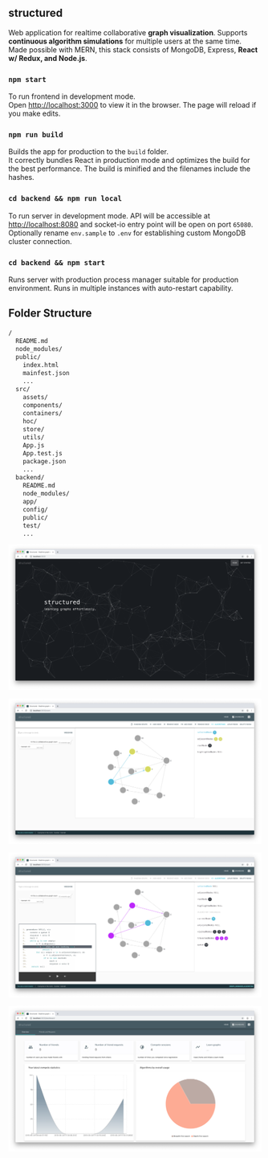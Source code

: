 ## structured

Web application for realtime collaborative **graph visualization**. Supports **continuous algorithm simulations** for multiple users at the same time. Made possible with MERN, this stack consists of MongoDB, Express, **React w/ Redux, and Node.js**.

### `npm start`

To run frontend in development mode.<br>
Open [http://localhost:3000](http://localhost:3000) to view it in the browser. The page will reload if you make edits.<br>

### `npm run build`

Builds the app for production to the `build` folder.<br>
It correctly bundles React in production mode and optimizes the build for the best performance. The build is minified and the filenames include the hashes.<br>

### `cd backend && npm run local`

To run server in development mode. API will be accessible at [http://localhost:8080](http://localhost:8080) and socket-io entry point will be open on port `65080`. Optionally rename `env.sample` to `.env` for establishing custom MongoDB cluster connection.

### `cd backend && npm start`

Runs server with production process manager suitable for production environment. Runs in multiple instances with auto-restart capability.

## Folder Structure

```
/
  README.md
  node_modules/
  public/
    index.html
    mainfest.json
    ...
  src/
    assets/
    components/
    containers/
    hoc/
    store/
    utils/
    App.js
    App.test.js
    package.json
    ...
  backend/
    README.md
    node_modules/
    app/
    config/
    public/
    test/
    ...
```
![alt text][screenshot_intro]

[screenshot_intro]: documents/images/screenshot_intro.png

![alt text][screenshot_playground]

[screenshot_playground]: documents/images/screenshot_playground.png

![alt text][screenshot_algorithm]

[screenshot_algorithm]: documents/images/screenshot_algorithm.png

![alt text][screenshot_dashboard]

[screenshot_dashboard]: documents/images/screenshot_dashboard.png
